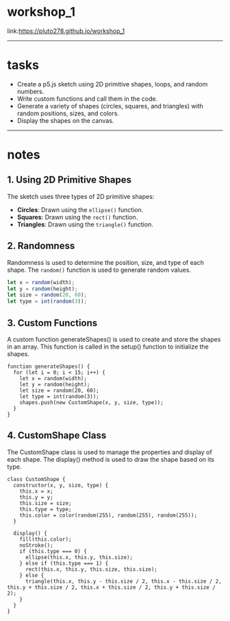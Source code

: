 # workshop_1
link:https://pluto278.github.io/workshop_1

---

# tasks

- Create a p5.js sketch using 2D primitive shapes, loops, and random numbers.
- Write custom functions and call them in the code.
- Generate a variety of shapes (circles, squares, and triangles) with random positions, sizes, and colors.
- Display the shapes on the canvas.

---

# notes

## 1. Using 2D Primitive Shapes

The sketch uses three types of 2D primitive shapes:
- **Circles**: Drawn using the `ellipse()` function.
- **Squares**: Drawn using the `rect()` function.
- **Triangles**: Drawn using the `triangle()` function.

## 2. Randomness

Randomness is used to determine the position, size, and type of each shape. The `random()` function is used to generate random values.

```javascript
let x = random(width);
let y = random(height);
let size = random(20, 60);
let type = int(random(3));
```

## 3. Custom Functions
A custom function generateShapes() is used to create and store the shapes in an array. This function is called in the setup() function to initialize the shapes.
```
function generateShapes() {
  for (let i = 0; i < 15; i++) {
    let x = random(width);
    let y = random(height);
    let size = random(20, 60);
    let type = int(random(3));
    shapes.push(new CustomShape(x, y, size, type));
  }
}
```

## 4. CustomShape Class
The CustomShape class is used to manage the properties and display of each shape. The display() method is used to draw the shape based on its type.
```
class CustomShape {
  constructor(x, y, size, type) {
    this.x = x;
    this.y = y;
    this.size = size;
    this.type = type;
    this.color = color(random(255), random(255), random(255));
  }

  display() {
    fill(this.color);
    noStroke();
    if (this.type === 0) {
      ellipse(this.x, this.y, this.size);
    } else if (this.type === 1) {
      rect(this.x, this.y, this.size, this.size);
    } else {
      triangle(this.x, this.y - this.size / 2, this.x - this.size / 2, this.y + this.size / 2, this.x + this.size / 2, this.y + this.size / 2);
    }
  }
}
```
